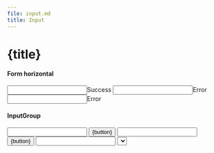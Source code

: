 ```yaml
---
file: input.md
title: Input
---
```


<script>
    import {Button, Checkbox, Form, FormGroup, Icon, IconButton, Input, InputGroup, Select, Switch} from '$lib'

    let questions = [
			{ value: 1, label: `Where did you go to school?` },
			{ value: 2, label: `What is your mother's name?` },
			{
				value: 3,
				label: `What is another personal fact that an attacker could easily find with Google?`,
			},
		],
		selected = 3
</script>

# {title}

<Form horizontal>
    <h4>Form horizontal</h4>
    <FormGroup>
        <Input validity="success">Success</Input>
    </FormGroup>
    <FormGroup>
        <Input validity="error">Error <Icon slot="iconRight" icon="emoji" /></Input>
    </FormGroup>
    <FormGroup>
        <Input validity="error">Error <IconButton slot="iconRight" icon="emoji" /></Input>
    </FormGroup>
</Form>
<Form>
    <h4>InputGroup</h4>
    <FormGroup>
        <InputGroup let:button>
            <Switch />
            <Input expand />
            <Button slot="button" variant="primary" let:button input class={button}
                >{button}</Button
            >
        </InputGroup>
    </FormGroup>
    <FormGroup>
        <InputGroup let:button>
            <Checkbox />
            <Input expand />
            <Button slot="button" variant="primary" let:button input class={button}
                >{button}</Button
            >
        </InputGroup>
    </FormGroup>
    <FormGroup>
        <InputGroup let:button>
            <Checkbox />
            <Input expand />
            <Select options={questions} bind:value={selected} />
        </InputGroup>
    </FormGroup>
</Form>
